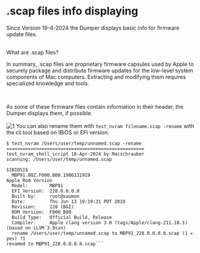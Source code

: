 # .scap files info displaying

Since Version 19-4-2024 the Dumper displays basic info for firmware update files.

<br>
What are .scap files?   

In summary, .scap files are proprietary firmware capsules used by Apple to securely package and distribute firmware updates for the low-level system components of Mac computers. Extracting and modifying them requires specialized knowledge and tools.

<br>


As some of these firmware files contain information in their header, the Dumper displays them, if possible.  
<br>
![1](https://raw.githubusercontent.com/Macschrauber/Macschrauber-s-Rom-Dump/main/assets/img_Dumper/scap%20files%20readout.png)
You can also rename them with `test_nvram filename.scap -rename` with the cli tool based on IBIOS or EFI version.

```
$ test_nvram /Users/user/temp/unnamed.scap -rename
===================================================
test_nvram_shell_script 18-Apr-2024 by Macschrauber
scanning: /Users/user/temp/unnamed.scap

$IBIOSI$
  MBP91.88Z.F000.B00.1906131919
Apple Rom Version
  Model:        MBP91
  EFI Version:  228.0.0.0.0
  Built by:     root@saumon
  Date:         Thu Jun 13 19:19:31 PDT 2019
  Revision:     228 (B&I)
  ROM Version:  F000_B00
  Build Type:   Official Build, Release
  Compiler:     Apple clang version 3.0 (tags/Apple/clang-211.10.1) (based on LLVM 3.0svn)
  rename /Users/user/temp/unnamed.scap to MBP91_228.0.0.0.0.scap (1 = yes) ?1
renamed to MBP91_228.0.0.0.0.scap```
